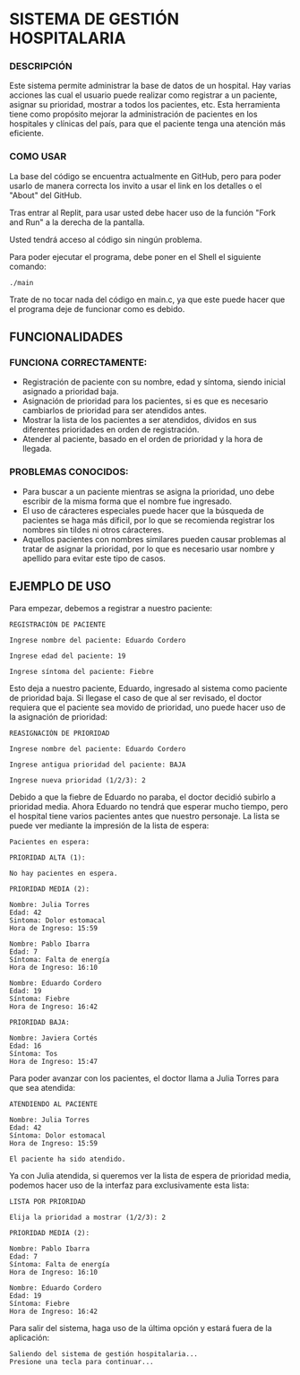 # SISTEMA DE GESTIÓN HOSPITALARIA

### DESCRIPCIÓN

Este sistema permite administrar la base de datos de un hospital. Hay varias acciones las cual el usuario puede realizar como registrar a un paciente, asignar su prioridad, mostrar a todos los pacientes, etc. Esta herramienta tiene como propósito mejorar la administración de pacientes en los hospitales y clínicas del país, para que el paciente tenga una atención más eficiente.

### COMO USAR

La base del código se encuentra actualmente en GitHub, pero para poder usarlo de manera correcta los invito a usar el link en los detalles o el "About" del GitHub.

Tras entrar al Replit, para usar usted debe hacer uso de la función "Fork and Run" a la derecha de la pantalla.

Usted tendrá acceso al código sin ningún problema.

Para poder ejecutar el programa, debe poner en el Shell el siguiente comando:

````
./main
````

Trate de no tocar nada del código en main.c, ya que este puede hacer que el programa deje de funcionar como es debido.

## FUNCIONALIDADES

### FUNCIONA CORRECTAMENTE:

- Registración de paciente con su nombre, edad y síntoma, siendo inicial asignado a prioridad baja.
- Asignación de prioridad para los pacientes, si es que es necesario cambiarlos de prioridad para ser atendidos antes.
- Mostrar la lista de los pacientes a ser atendidos, dividos en sus diferentes prioridades en orden de registración.
- Atender al paciente, basado en el orden de prioridad y la hora de llegada.

### PROBLEMAS CONOCIDOS:

- Para buscar a un paciente mientras se asigna la prioridad, uno debe escribir de la misma forma que el nombre fue ingresado.
- El uso de cáracteres especiales puede hacer que la búsqueda de pacientes se haga más díficil, por lo que se recomienda registrar los nombres sin tildes ni otros cáracteres.
- Aquellos pacientes con nombres similares pueden causar problemas al tratar de asignar la prioridad, por lo que es necesario usar nombre y apellido para evitar este tipo de casos.

## EJEMPLO DE USO

Para empezar, debemos a registrar a nuestro paciente:

````
REGISTRACIÓN DE PACIENTE

Ingrese nombre del paciente: Eduardo Cordero

Ingrese edad del paciente: 19

Ingrese síntoma del paciente: Fiebre
````

Esto deja a nuestro paciente, Eduardo, ingresado al sistema como paciente de prioridad baja. Si llegase el caso de que al ser revisado, el doctor requiera que el paciente sea movido de prioridad, uno puede hacer uso de la asignación de prioridad:

````
REASIGNACIÓN DE PRIORIDAD

Ingrese nombre del paciente: Eduardo Cordero

Ingrese antigua prioridad del paciente: BAJA

Ingrese nueva prioridad (1/2/3): 2
````

Debido a que la fiebre de Eduardo no paraba, el doctor decidió subirlo a prioridad media. Ahora Eduardo no tendrá que esperar mucho tiempo, pero el hospital tiene varios pacientes antes que nuestro personaje. La lista se puede ver mediante la impresión de la lista de espera:

````
Pacientes en espera:

PRIORIDAD ALTA (1):

No hay pacientes en espera.

PRIORIDAD MEDIA (2):

Nombre: Julia Torres
Edad: 42
Sintoma: Dolor estomacal
Hora de Ingreso: 15:59 

Nombre: Pablo Ibarra
Edad: 7
Síntoma: Falta de energía
Hora de Ingreso: 16:10

Nombre: Eduardo Cordero
Edad: 19
Síntoma: Fiebre
Hora de Ingreso: 16:42 

PRIORIDAD BAJA:

Nombre: Javiera Cortés
Edad: 16
Síntoma: Tos
Hora de Ingreso: 15:47

````

Para poder avanzar con los pacientes, el doctor llama a Julia Torres para que sea atendida:

````
ATENDIENDO AL PACIENTE

Nombre: Julia Torres
Edad: 42
Síntoma: Dolor estomacal
Hora de Ingreso: 15:59

El paciente ha sido atendido.

````

Ya con Julia atendida, si queremos ver la lista de espera de prioridad media, podemos hacer uso de la interfaz para exclusivamente esta lista:

````
LISTA POR PRIORIDAD

Elija la prioridad a mostrar (1/2/3): 2

PRIORIDAD MEDIA (2):

Nombre: Pablo Ibarra
Edad: 7
Síntoma: Falta de energía
Hora de Ingreso: 16:10

Nombre: Eduardo Cordero
Edad: 19
Síntoma: Fiebre
Hora de Ingreso: 16:42 

````

Para salir del sistema, haga uso de la última opción y estará fuera de la aplicación:

````
Saliendo del sistema de gestión hospitalaria...
Presione una tecla para continuar...
````

